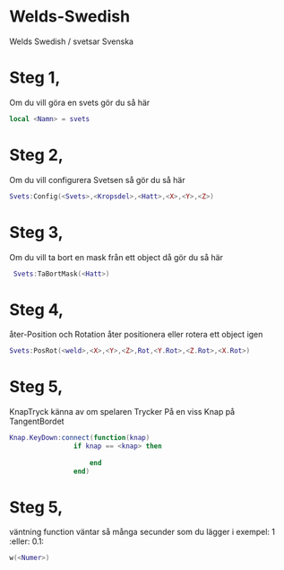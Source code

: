 # Welds-Swedish
Welds Swedish / svetsar Svenska

# Steg 1, 
Om du vill göra en svets gör du så här
```lua
local <Namn> = svets
```
# Steg 2, 
Om du vill configurera Svetsen så gör du så här
```lua
Svets:Config(<Svets>,<Kropsdel>,<Hatt>,<X>,<Y>,<Z>)
```
# Steg 3,
Om du vill ta bort en mask från ett object då gör du så här
```lua
 Svets:TaBortMask(<Hatt>)
```
# Steg 4, 
åter-Position och Rotation åter positionera eller rotera ett object igen
```lua
Svets:PosRot(<weld>,<X>,<Y>,<Z>,Rot,<Y.Rot>,<Z.Rot>,<X.Rot>)
```
# Steg 5, 
KnapTryck känna av om spelaren Trycker På en viss Knap på TangentBordet
```lua
Knap.KeyDown:connect(function(knap)
				if knap == <knap> then
				   
				    end
				end)
```
# Steg 5, 
väntning function väntar så många secunder som du lägger i <Numer> exempel: 1 :eller: 0.1: 
```lua
w(<Numer>)
```
